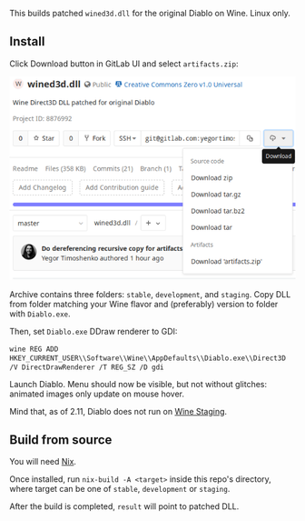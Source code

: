 This builds patched `wined3d.dll` for the original Diablo on Wine. Linux only.

## Install

Click Download button in GitLab UI and select `artifacts.zip`:

![Download](screenshot.png)

Archive contains three folders: `stable`, `development`, and `staging`. Copy
DLL from folder matching your Wine flavor and (preferably) version to folder
with `Diablo.exe`.

Then, set `Diablo.exe` DDraw renderer to GDI:

```
wine REG ADD HKEY_CURRENT_USER\\Software\\Wine\\AppDefaults\\Diablo.exe\\Direct3D /V DirectDrawRenderer /T REG_SZ /D gdi
```

Launch Diablo. Menu should now be visible, but not without glitches: animated
images only update on mouse hover.

Mind that, as of 2.11, Diablo does not run on [Wine Staging](https://wiki.winehq.org/Wine-Staging).

## Build from source

You will need [Nix](https://nixos.org/nix/).

Once installed, run `nix-build -A <target>` inside this repo's directory, where
target can be one of `stable`, `development` or `staging`.

After the build is completed, `result` will point to patched DLL.
